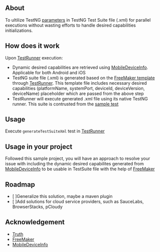 ## About
To ultilize TestNG [parameters](https://testng.org/doc/documentation-main.html#parameters) in TestNG Test Suite file (.xml) for parallel executions without wasting efforts to handle desired capabilities initializations.

## How does it work
Upon [TestRunner](https://github.com/zarashima/dynamic-capabilities/blob/master/src/test/java/TestRunner.java) execution:
* Dynamic desired capabilities are retrieved using [MobileDeviceInfo](https://github.com/Testinium/MobileDeviceInfo). Applicable for both Android and iOS
* TestNG suite file (.xml) is generated based on the [FreeMaker template](https://github.com/zarashima/dynamic-capabilities/blob/master/suites/template.ftl) through [TestRunner](https://github.com/zarashima/dynamic-capabilities/blob/77e4e8e334e9f38bae40ea4aa599f16e70b4d1b4/src/test/java/TestRunner.java#L27). This template file includes necessary desired capabilities (platformName, systemPort, deviceId, deviceVersion, deviceName) placeholder which are passed from the above step
* TestRunner will execute generated .xml file using its native TestNG runner. This suite is contrusted from the [sample test](https://github.com/zarashima/dynamic-capabilities/blob/master/src/test/java/sample/SampleTest.java)

## Usage
Execute `generateTestSuiteXml` test in [TestRunner](https://github.com/zarashima/dynamic-capabilities/blob/2961b0b37d56a6406a293074ef9bdaf77070ca95/src/test/java/TestRunner.java#L22)

## Usage in your project
Followed this sample project, you will have an approach to resolve your issue with including the dynamic desired capabilites generated from [MobileDeviceInfo](https://github.com/Testinium/MobileDeviceInfo) to be usable in TestSuite file with the help of [FreeMaker](https://freemarker.apache.org/)

## Roadmap
- [ ]Generalize this solution, maybe a maven plugin
- [ ]Add solutions for cloud service providers, such as SauceLabs, BrowserStacks, pCloudy

## Acknowledgement
* [Truth](https://truth.dev/)
* [FreeMaker](https://freemarker.apache.org/)
* [MobileDeviceInfo](https://github.com/Testinium/MobileDeviceInfo/)
